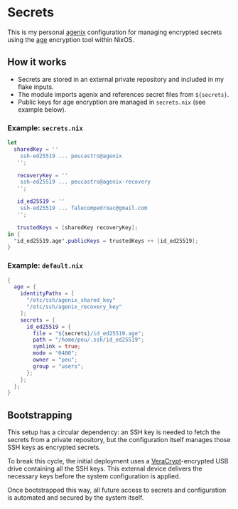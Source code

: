 # Secrets

This is my personal [agenix](https://github.com/ryantm/agenix/) configuration for managing encrypted secrets using the [age](https://github.com/FiloSottile/age/) encryption tool within NixOS.

## How it works

- Secrets are stored in an external private repository and included in my flake inputs.
- The module imports agenix and references secret files from `${secrets}`.
- Public keys for age encryption are managed in `secrets.nix` (see example below).

### Example: `secrets.nix`

```nix
let
  sharedKey = ''
    ssh-ed25519 ... peucastro@agenix
   '';

   recoveryKey = ''
    ssh-ed25519 ... peucastro@agenix-recovery
   '';

   id_ed25519 = ''
    ssh-ed25519 ... falecompedroac@gmail.com
   '';

   trustedKeys = [sharedKey recoveryKey];
in {
  "id_ed25519.age".publicKeys = trustedKeys ++ [id_ed25519];
}
```

### Example: `default.nix`

```nix
{
  age = {
    identityPaths = [
      "/etc/ssh/agenix_shared_key"
      "/etc/ssh/agenix_recovery_key"
    ];
    secrets = {
      id_ed25519 = {
        file = "${secrets}/id_ed25519.age";
        path = "/home/peu/.ssh/id_ed25519";
        symlink = true;
        mode = "0400";
        owner = "peu";
        group = "users";
      };
    };
  };
}
```

## Bootstrapping

This setup has a circular dependency: an SSH key is needed to fetch the secrets from a private repository, but the configuration itself manages those SSH keys as encrypted secrets.

To break this cycle, the initial deployment uses a [VeraCrypt](https://veracrypt.io/en/)-encrypted USB drive containing all the SSH keys. This external device delivers the necessary keys before the system configuration is applied.

Once bootstrapped this way, all future access to secrets and configuration is automated and secured by the system itself.
